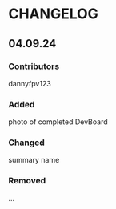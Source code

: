 # CHANGELOG

## 04.09.24
### Contributors
dannyfpv123

### Added
photo of completed DevBoard

### Changed
summary name

### Removed
...